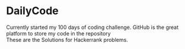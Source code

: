 # DailyCode
Currently started my 100 days of coding challenge. GitHub is the great platform to store my code in the repository  
These are the Solutions for Hackerrank problems.
